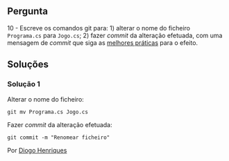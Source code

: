 ## Pergunta

10 - Escreve os comandos git para: 1) alterar o nome do ficheiro `Programa.cs`
para `Jogo.cs`; 2) fazer _commit_ da alteração efetuada, com uma mensagem de
_commit_ que siga as [melhores práticas](https://gist.github.com/robertpainsi/b632364184e70900af4ab688decf6f53)
para o efeito.

## Soluções

### Solução 1

Alterar o nome do ficheiro:

`git mv Programa.cs Jogo.cs`

Fazer _commit_ da alteração efetuada:

`git commit -m "Renomear ficheiro"`

Por [Diogo Henriques](https://github.com/diogo-h)
